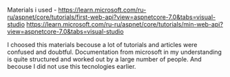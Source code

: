 Materials i used - 
https://learn.microsoft.com/ru-ru/aspnet/core/tutorials/first-web-api?view=aspnetcore-7.0&tabs=visual-studio
https://learn.microsoft.com/ru-ru/aspnet/core/tutorials/min-web-api?view=aspnetcore-7.0&tabs=visual-studio

I choosed this materials becouse a lot of tutorials and articles were confused and doubtful.
Documentation from microsoft in my understanding is quite structured and worked out by a large number of people. And becouse I did not use this tecnologies earlier.
